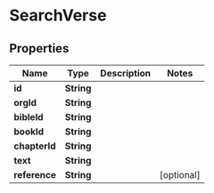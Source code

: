 

# SearchVerse


## Properties

Name | Type | Description | Notes
------------ | ------------- | ------------- | -------------
**id** | **String** |  | 
**orgId** | **String** |  | 
**bibleId** | **String** |  | 
**bookId** | **String** |  | 
**chapterId** | **String** |  | 
**text** | **String** |  | 
**reference** | **String** |  |  [optional]



